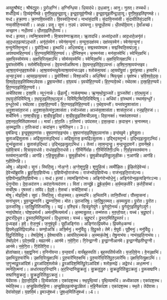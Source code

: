 

  
अस्तु॒श्रौष॑ट्। श्रौष॑ट्पु॒रः। पु॒रोअ॒ग्निं। अ॒ग्निन्धि॒या। धि॒याद॑धे। द॒ध॒आनु। आनु। नुतत्। तच्चर्धः॑। शर्धो॑दि॒व्यं। दि॒व्यंवृ॑णीमहे। वृ॒णी॒म॒ह॒इ॒न्द्र॒वा॒यू। इ॒न्द्र॒वा॒यूवृ॑णीमहे। इ॒न्द्र॒वा॒यूइती॑न्द्र॒ऽवा॒यू। वृ॒णी॒म॒ह॒इति॑वृणमहे।। यध्द॑। ह॒क्रा॒णा। क्रा॒णावि॒वस्व॑ति। वि॒वस्व॑ति॒नाभा॑। नाभा॑सं॒दायि॑। सं॒दायि॒नव्य॑सी। सं॒दायीति॑सं॒ऽदायि॑। नव्य॒सीति॒नव्य॑सी।। अध॒प्र। प्रसु। सूनः॑। न॒उप॑। उप॑यन्तु। य॒न्तु॒धी॒तयः॑। धी॒तयो॑दे॒वान्। दे॒वाँअच्छ॑। अच्छा॒न। नधी॒तयः॑। धी॒तय॒इति॑धी॒तयः॑।।  
यध्द॑। ह॒त्यत्। त्यन्मि॒त्रावरु॑णौ। मि॒त्रावरु॑णाऋ॒तात्। ऋ॒तादधि॑। अध्या॑द॒धाते॑। आद॒धाते॒अनृ॑तं। आ॒द॒धात॒इत्या॑ऽद॒धाते॑। अनृ॑तं॒स्वेन॑। स्वेन॑म॒न्युना॑। म॒न्युना॒दक्ष॑स्य। दक्ष॑स्य॒स्वेन॑। स्वेन॑म॒न्युना॑। म॒न्युनेति॑म॒न्युना॑।। यु॒वोरि॒त्था। इ॒त्थाधि॑। अधि॒सद्म॑सु। सद्म॒स्वप॑श्याम। सद्म॒स्विति॒सद्म॑ऽसु। अप॑श्यामहिर॒ण्ययं॑। हि॒र॒ण्यय॒मिति॑हि॒र॒ण्ययं॑।। धी॒भिश्च॒न। च॒नमन॑सा। मन॑सा॒स्वेभिः॑। स्वेभि॑र॒क्षभिः॑। अ॒क्षभि॒स्सोम॑स्य। अ॒क्षभि॒रित्य॒क्षऽभिः॑। सोम॑स्य॒स्वेभिः॑। स्वेभि॑र॒क्षभिः॑। अ॒क्षभि॒रित्य॒क्षऽभिः॑।।  
यु॒वांस्तोमे॑भिः। स्तोमे॑भिर्देव॒यन्तः॑। दे॒व॒यन्तो॑अश्विना। दे॒व॒यन्त॒इति॑दे॒व॒ऽयन्तः॑। अ॒श्वि॒ना॒श्रा॒वय॑न्तइव। आ॒श्रा॒व॒य॑न्त॒इव॒श्लोकं॑। आ॒श्रा॒वय॑न्तइ॒वेत्याश्रा॒वय॑न्तःऽइव। श्लोक॑मा॒यवः॑। आ॒यवो॑यु॒वां। यु॒वांह॒व्या। ह॒व्याभि॑। अ॒भ्या॒३॒॑यवः॑। आ॒यव॒इत्या॒यवः॑।। यु॒वोर्विश्वाः॑। विश्वा॒अधि॑। अधि॒श्रियः॑। श्रियः॒पृक्षः॑। पृक्ष॑श्च। च॒वि॒श्व॒वे॒द॒सः॒। वि॒श्व॒वे॒द॒स॒इति॑विश्वऽवेदसः। प्रु॒षा॒यन्ते॑वां। वां॒प॒वयः॑। प॒वयो॑हि॒र॒ण्यये॑। हि॒र॒ण्यये॒रथे॑। रथे॑दस्रा। द॒स्रा॒हि॒र॒ण्यये॑। हि॒र॒ण्यय॒इति॑हि॒र॒ण्यये॑।।  
अचे॑तिदस्रा। द॒स्रा॒वि। व्यु१॒॑नाकं॑। ऊँ॒इत्यूँ॑। नाक॑मृण्वथः। ऋ॒ण्व॒थो॒यु॒ञ्जते॑। यु॒ञ्जते॑वां। वां॒र॒थ॒युजः॑। र॒थ॒युजो॒दिवि॑ष्टिषु। र॒थ॒युज॒इति॑र॒थ॒ऽयुजः॑। दिवि॑ष्टि॒ष्विति॒दिवि॑ष्टिषु।। अधि॑वां। वां॒स्थाम॑। स्थाम॑व॒न्धुरे॑। व॒न्धुरे॒रथे॑। रथे॑दस्रा। द॒स्रा॒हि॒र॒ण्यये॑। हि॒र॒ण्यय॒इति॑हि॒र॒ण्यये॑।। प॒थेव॒यन्तौ॑। यन्ता॑वनु॒शासा॑ता। अ॒नु॒शासा॑ता॒रजः॑। अ॒नु॒शास॒तेत्य॑नु॒ऽशास॑ता। रजोञ्ज॑सा। अञ्ज॑सा॒शास॑ता। शास॑ता॒रजः॑। रज॒इति॒रजः॑।।  
शची॑भिर्नः। न॒श्श॒ची॒व॒सू॒। श॒ची॒व॒सू॒दिवा॑। श॒ची॒व॒सू॒इति॑शचीऽवसू। दिवा॒नक्तं॑। नक्तं॑दशस्यतं। द॒श॒स्य॒त॒मिति॑दशस्यतं।। मावां॑। वां॒रा॒तिः। रा॒तिरुप॑। उप॑दसत्। द॒स॒त्क॒दा। क॒दाच॒न। च॒नास्मत्। अ॒स्मद्रा॒तिः। रा॒तिःकदा॑। कदा॑च॒न। च॒नेति॑च॒न।। 3।।  
वृष॑न्निन्द्र। इ॒न्द्र॒वृ॒ष॒पा॒णा॑सः। वृ॒ष॒पाणा॑स॒इन्द॑वः। वृ॒ष॒पाना॑स॒इति॑वृ॒ष॒ऽपाना॑सः। इन्द॑वइ॒मे। इ॒मेसु॒ताः। सु॒ताअद्रि॑सुतासः। अद्रि॑सुतासउ॒द्भिदः॑। अद्रि॑सुतास॒ इत्यद्रि॑ऽसुतासः। उ॒द्भिद॒स्तुभ्यं॑। उ॒द्भिद॒इत्यु॒त्ऽभिदः॑। तुभ्यं॑सु॒तासः॑। सु॒तास॑उ॒द्भिदः॑। उ॒द्भिद॒इत्यु॒त्ऽभिधः॑।। तेत्वा॑। त्वा॒म॒न्द॒न्तु॒। म॒न्द॒न्तु॒दा॒वने॑। दा॒वने॑म॒हे। म॒हेमि॒त्राय॑। मि॒त्राय॒राध॑से। राध॑स॒इति॒राध॑से।। गी॒र्भिर्गि॑र्वाहः। गी॒र्भिरिति॑गीः॒ऽभिः। गि॒र्वा॒ह॒स्स्तव॑मानः। स्तव॑मान॒आग॑हि। आग॑हि। ग॒हि॒सु॒मृ॒ळी॒कः। सु॒मृ॒ळी॒कोनः॑। सु॒मृ॒ळीकइति॑सु॒ऽमृ॒ळी॒कः। न॒आग॑हि। आग॑हि। ग॒हीति॑गहि।।  
ओषु। ओइत्यो। सूनः॑। स्विति॒सु। नोअ॒ग्ने॒। अ॒ग्ने॒शृ॒णु॒हि॒। शृ॒णु॒हि॒त्वं। त्वमी॑ळि॒तः। ई॒ळि॒तोदे॒वेभ्यः॑। दे॒वेभ्यो॑ब्रुवसि। ब्रु॒व॒सि॒य॒ज्ञिये॑भ्यः। य॒ज्ञिये॑भ्यो॒राज॑भ्यः। राज॑भ्योय॒ज्ञिये॑भ्यः। राज॑भ्य॒इति॒राज॑ऽभ्यः। य॒ज्ञिये॑भ्य॒इति॑य॒ज्ञिये॑भ्यः।। यध्द॑। ह॒त्यां। त्यामङ्गि॑रोभ्यः। अङ्गि॑रोभ्योधे॒नुं। अङ्गि॑रोभ्य॒इत्यङ्गि॑रःऽभ्यः। धे॒नुन्दे॑वाः। दे॒वा॒अद॑त्तन। अद॑त्त॒नेत्यद॑त्तन।। वितां। तान्दु॑ह्रे। दु॒ह्रे॒अ॒र्य॒मा। अ॒र्य॒माक॒र्तरि॑। क॒र्तरी॒सचा॑। सचाँ॑ए॒षः। ए॒षस्तां। तांवे॑द। वे॒द॒मे॒। मे॒सचा॑। सचेति॒सचा॑।।  
मोषु। मोइति॒मो। सुवः॑। स्विति॒सु। वोअ॒स्मत्। अ॒स्मदभि॑। अ॒भितानि॑। तानि॒पौंस्या॑। पौंस्या॒सना॑। सना॑भूवन्। भू॒व॒न्द्यु॒म्नानि॑। द्यु॒म्नानि॒मा। मोत। उ॒तजा॑रिषुः। जा॒रि॒षु॒र॒स्मत्। अ॒स्मत्पु॒रा। पु॒रोत। पु॒रोत। उ॒तजा॑रिषुः। जा॒रि॒षु॒रिति॑जारिषुः।। यद्वः॑। व॒श्चि॒त्रं। चि॒त्रंयु॒गेयु॑गे। यु॒गेयु॑गे॒नव्यं॑। यु॒गेयु॑ग॒इति॑यु॒गेऽयु॑गे। नव्यं॒घॊषा॑त्। घोषा॒दम॑र्त्यं। अम॑र्त्य॒मित्यम॑र्त्यं।। अ॒स्मासु॒तत्। तन्म॑रुतः। म॒रु॒तो॒यत्। यच्च॑। च॒दु॒ष्टरं॑। दु॒ष्टरं॑दि॒धृ॒त। दु॒स्तर॒मिति॑दु॒स्तरं॑। दि॒धृ॒तायत्। यच्च॑। च॒दु॒ष्टरं॑। दु॒स्तर॒मिति॑दु॒स्तरं॑।।  
द॒ध्यङ्ह॑। ह॒मे॒। मे॒ज॒नुषं॑। ज॒नुषं॒पूर्वः॑। पूर्वो॒अङ्गि॑राः। अङ्गि॑राःप्रि॒यमे॑धः। प्रि॒यमे॑धः॒कण्वः॑। प्रि॒यमे॑ध॒इति॑प्रि॒यऽमे॑धः। कण्वो॒अत्रिः॑। अत्रि॒र्मनुः॑। मनु॑र्विदुः। वि॒दु॒स्ते। तेमे॑। मे॒पूर्वः॑। पूर्वे॒मनुः॑। मनु॑र्विदुः। वि॒दु॒रिति॑विदुः।। तेषां॑दे॒वेषु॑। दे॒वेष्वाय॑तिः। आय॑तिर॒स्माकं॑। अ॒स्माकं॒तेषु॑। तेषु॒नाभ॑यः। नाभ॑य॒इति॒नाभ॑यः।। तेषां॑प॒देन॑। प॒देन॒महि॑। मह्यान॑मे। आन॑मे। न॒मे॒गि॒रा। गि॒रेन्द्रा॒ग्नी। इ॒न्द्रा॒ग्नीआन॑मे। इ॒न्द्रा॒ग्नीइती॑न्द्र॒ग्नी। आन॑मे। न॒मे॒गि॒रा। गि॒रेति॑गि॒रा।।  
होता॑यक्षत्। य॒क्ष॒द्व॒निनः॑। व॒निनो॑वन्त। व॒न्त॒वार्यं॑। वार्यं॑बृह॒स्पतिः॑। बृह॒स्पति॑र्यजति। य॒ज॒ति॒वे॒नः। वे॒नउ॒क्षभिः॑। उ॒क्षभिः॑पु॒रु॒वारे॑भिः। उ॒क्षभि॒रित्यु॒क्षऽभिः॑। पु॒रु॒वारे॑भिरु॒क्षभिः॑। पु॒रु॒वारे॑भि॒रिति॑पु॒रु॒ऽवारे॑भिः। उ॒क्षभि॒रित्यु॒क्षऽभिः॑।। ज॒गृ॒भ्मादू॒रआ॑दिशं। दू॒रआ॑दिशं॒श्लोकं॑। दू॒रआ॑दिश॒मिति॑दू॒रेऽआ॑दिशं। श्लोक॒मद्रेः॑। अद्रे॒रध॑। अध॒त्मना॑। त्मनेति॒त्मना॑।। अधा॑रयदर॒रिन्दा॑नि। अ॒र॒रिन्दा॑निसु॒क्रतुः॑। सु॒क्रतुः॑पु॒रु। सु॒क्रतु॒रिति॑सु॒ऽक्रतुः॑। पु॒रूसद्मा॑नि। सद्मा॑निसु॒क्रतुः॑। सु॒क्रतु॒रिति॑सु॒ऽक्रतुः॑।।  
येदे॑वासः। दे॒वा॒सो॒दि॒वि। दि॒व्येका॑दश। एका॑दश॒स्थ। स्थ॒पृ॒थि॒व्यां। पृ॒थि॒व्यामधि॑। अध्ये॑कादश। एका॑दश॒स्थ। स्थेति॒स्थ।। अ॒प्सु॒क्षितो॑म॒हि॒ना। अ॒प्सु॒क्षित॒इत्य॑प्सु॒ऽक्षितः॑। म॒हि॒नैका॑दश। एका॑दश॒स्थ। स्थ॒ते। तेदे॑वासः। देवा॑सोय॒ज्ञं। य॒ज्ञमि॒मं। इ॒मञ्जु॑षध्वं। जु॒ष॒ध्व॒मिति॑जुषध्वं।।4।।  
